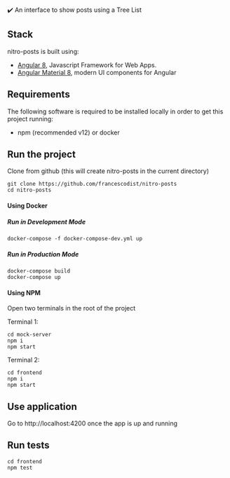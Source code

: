 ✔️ An interface to show posts using a Tree List

## Stack

nitro-posts is built using:

* [Angular 8](https://angular.io/), Javascript Framework for Web Apps.
* [Angular Material 8](https://material.angular.io/), modern UI components for Angular

## Requirements

The following software is required to be installed locally in order to get this project running:

* npm (recommended v12) or docker

## Run the project

Clone from github (this will create nitro-posts in the current directory)
```
git clone https://github.com/francescodist/nitro-posts
cd nitro-posts
```
#### Using Docker
##### Run in Development Mode
```
docker-compose -f docker-compose-dev.yml up
```
##### Run in Production Mode
```
docker-compose build
docker-compose up
```
#### Using NPM
Open two terminals in the root of the project

Terminal 1:
```
cd mock-server
npm i
npm start
```
Terminal 2:
```
cd frontend
npm i
npm start
```

## Use application

Go to http://localhost:4200 once the app is up and running

## Run tests

```
cd frontend
npm test
```

